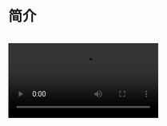 # 简介

<br/>
<Video src="/videos/aide-intro.mp4" />

## 为什么选择 `Aide`？

- **😩 你是否在阅读前任留下的混乱代码时痛苦不堪？**

  ✅ `Aide` 可以一键为你添加详细注释，输出到临时文件给你看，提升代码可读性。

- **🆕 你在学习新语言或阅读不熟悉的语言项目时，是否希望能用熟悉的语言来理解新代码？**

  ✅ `Aide` 可以一键将代码转换为你熟悉的语言，输出到临时文件上给你看，让你立马理解其中的逻辑。

- **📋 你是否每次都要手动复制多个文件代码粘贴到浏览器里的 AI 网站提问？**

  ✅ `Aide` 可以批量一键复制多个文件或文件夹里的代码。大大节省你的时间。

- **🤔 你是否总是对自己的变量名不满意？**

  ✅ `Aide` 可以使用 AI 提供变量名建议和解释，让你选择最佳实践的变量名字。让你的代码更加规范。

- **🔄 你是否经常需要将某种格式的代码转换成另一种格式，再粘贴到项目中？**

  ✅ `Aide` 可以智能识别剪贴板里的代码并猜测你的意图进行智能粘贴。例如，你复制了一个 `JSON` 粘贴到 `TypeScript` 文件里，它会自动转换成 `TypeScript` 类型。或者你复制了 `Tailwind CSS` 代码粘贴到 `Flutter Dart` 文件里，它会自动转换成 `Flutter Widget`。大大节省你的时间。

- **⌨️ 你是否在使用类似 [`aider`](https://github.com/paul-gauthier/aider) 的命令行工具时，不希望一个个输入文件路径？**

  ✅ `Aide` 允许你自定义 AI 命令执行的模板，将选中的文件路径传递给 AI 命令。大大节省你的时间。

## `Aide` 与 `Copilot/Codeium/AmazonQ` 的区别

- **🚫 不做已有的功能**：我们不会创建一个侧边栏来进行 AI 聊天，也不会提供 AI 自动补全功能，因为这些功能它们已经提供。我们只会做那些我们能做得更好的功能。`Aide` 是它们的补充，而不是替代品。

- **⚡ 只做高效实用的功能**：`Aide` 专注于提供更高效的 AI 功能和更实用的交互方式。每个功能都经过作者深入的思考和设计，确保使用体验良好。

- **❌ 不做效果差的功能**：`Aide` 不会提供效果差的功能，例如将整个项目嵌入到 AI 中并向其提问。这样的功能效果通常很差，所以我们不会提供。

- **🔓 开源**：`Aide` 是开源的，你可以自由查看源代码。

- **🛠️ 自定义**：`Aide` 允许你自定义 AI 模型，甚至可以使用本地模型。

## 快速导航

- [功能](../features/code-viewer-helper.md)
- [配置](../configuration/openai-key.md)
- [使用其他大语言模型](../use-another-llm/anthropic.md)
- [常见问题解答](./faq.md)
